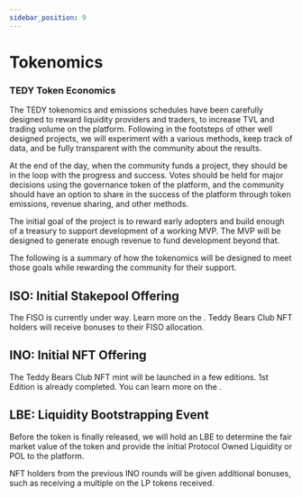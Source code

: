 ```yaml
---
sidebar_position: 9
---
```

# Tokenomics
### TEDY Token Economics

The TEDY tokenomics and emissions schedules have been carefully designed to reward liquidity providers and traders, to increase TVL and trading volume on the platform. Following in the footsteps of other well designed projects, we will experiment with a various methods, keep track of data, and be fully transparent with the community about the results. 

At the end of the day, when the community funds a project, they should be in the loop with the progress and success. Votes should be held for major decisions using the governance token of the platform, and the community should have an option to share in the success of the platform through token emissions, revenue sharing, and other methods. 

The initial goal of the project is to reward early adopters and build enough of a treasury to support development of a working MVP. The MVP will be designed to generate enough revenue to fund development beyond that. 

The following is a summary of how the tokenomics will be designed to meet those goals while rewarding the community for their support. 

## ISO: Initial Stakepool Offering

The FISO is currently under way. Learn more on the . Teddy Bears Club NFT holders will receive bonuses to their FISO allocation. 

## INO: Initial NFT Offering

The Teddy Bears Club NFT mint will be launched in a few editions. 1st Edition is already completed. You can learn more on the . 

## LBE: Liquidity Bootstrapping Event

Before the token is finally released, we will hold an LBE to determine the fair market value of the token and provide the initial Protocol Owned Liquidity or POL to the platform. 

NFT holders from the previous INO rounds will be given additional bonuses, such as receiving a multiple on the LP tokens received. 
